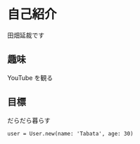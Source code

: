 # 自己紹介

田畑延裁です

## 趣味

YouTube を観る

## 目標

だらだら暮らす

```
user = User.new(name: 'Tabata', age: 30)
```
